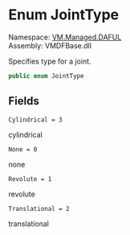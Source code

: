 # Enum JointType

Namespace: [VM.Managed.DAFUL](VM.Managed.DAFUL.md)  
Assembly: VMDFBase.dll  

Specifies type for a joint.

```csharp
public enum JointType
```

## Fields

`Cylindrical = 3` 

cylindrical



`None = 0` 

none



`Revolute = 1` 

revolute



`Translational = 2` 

translational




